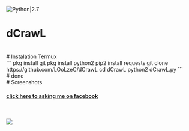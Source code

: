 
![Python|2.7](https://img.shields.io/badge/Python-2.7-brightgreen.svg)
# dCrawL
<br>
# Instalation Termux<br>
```
pkg install git
pkg install python2
pip2 install requests
git clone https://github.com/LOoLzeC/dCrawL
cd dCrawL
python2 dCrawL.py
```
<br>
# done
<br>
# Screenshots
<h4><a href ="https://facebook.com/achmad.luthfi.hadi.3">click here to asking me on facebook</a></h4>
<br><br>
<img src ="https://github.com/LOoLzeC/dCrawL/blob/master/data/Screenshot_2019-02-11-05-02-13.png"/>
